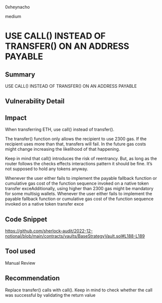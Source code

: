 0xheynacho

medium

# USE CALL() INSTEAD OF TRANSFER() ON AN ADDRESS PAYABLE

## Summary
USE CALL() INSTEAD OF TRANSFER() ON AN ADDRESS PAYABLE 
## Vulnerability Detail

## Impact

When transferring ETH, use call() instead of transfer().

The transfer() function only allows the recipient to use 2300 gas. If the recipient uses more than that, transfers will fail. In the future gas costs might change increasing the likelihood of that happening.

Keep in mind that call() introduces the risk of reentrancy. But, as long as the router follows the checks effects interactions pattern it should be fine. It’s not supposed to hold any tokens anyway.

Whenever the user either fails to implement the payable fallback function or cumulative gas cost of the function sequence invoked on a native token transfer exceAdditionally, using higher than 2300 gas might be mandatory for some multisig wallets.
Whenever the user either fails to implement the payable fallback function or cumulative gas cost of the function sequence invoked on a native token transfer exce


## Code Snippet
https://github.com/sherlock-audit/2022-12-notional/blob/main/contracts/vaults/BaseStrategyVault.sol#L188-L189 

## Tool used

Manual Review

## Recommendation
Replace transfer() calls with call(). Keep in mind to check whether the call was successful by validating the return value
